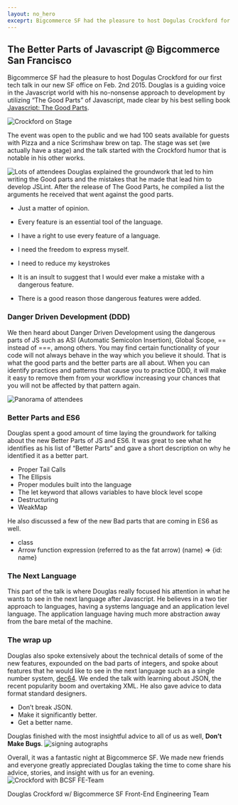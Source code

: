 ```yaml
---
layout: no_hero
exceprt: Bigcommerce SF had the pleasure to host Dogulas Crockford for our first tech talk in our new SF office on Feb. 2nd 2015. Douglas is a guiding voice in the Javascript world with his no-nonsense approach to development by utilizing “The Good Parts” of Javascript, made clear by his best selling book [Javascript: The Good Parts](http://shop.oreilly.com/product/9780596517748.do).
---
```


## The Better Parts of Javascript @ Bigcommerce San Francisco
Bigcommerce SF had the pleasure to host Dogulas Crockford for our first tech talk in our new SF office on Feb. 2nd 2015. Douglas is a guiding voice in the Javascript world with his no-nonsense approach to development by utilizing “The Good Parts” of Javascript, made clear by his best selling book [Javascript: The Good Parts](http://shop.oreilly.com/product/9780596517748.do).

![Crockford on Stage](http://i.imgur.com/hGZ4Hnt.jpg)

The event was open to the public and we had 100 seats available for guests with Pizza and a nice Scrimshaw brew on tap. The stage was set (we actually have a stage) and the talk started with the Crockford humor that is notable in his other works.

![Lots of attendees](http://i.imgur.com/1dWcU1A.png)
Douglas explained the groundwork that led to him writing the Good parts and the mistakes that he made that lead him to develop JSLint. After the release of The Good Parts, he compiled a list the arguments he received that went against the good parts.

* Just a matter of opinion.
* Every feature is an essential tool of the language.
* I have a right to use every feature of a language.
* I need the freedom to express myself.
* I need to reduce my keystrokes
* It is an insult to suggest that I would ever make a mistake with a dangerous feature.

* There is a good reason those dangerous features were added.

### Danger Driven Development (DDD)
We then heard about Danger Driven Development using the dangerous parts of JS such as ASI (Automatic Semicolon Insertion), Global Scope, == instead of ===, among others. You may find certain functionality of your code will not always behave in the way which you believe it should. That is what the good parts and the better parts are all about. When you can identify practices and patterns that cause you to practice DDD, it will make it easy to remove them from your workflow increasing your chances that you will not be affected by that pattern again.

![Panorama of attendees](http://i.imgur.com/fnxC7jX.png)
### Better Parts and ES6
Douglas spent a good amount of time laying the groundwork for talking about the new Better Parts of JS and ES6. It was great to see what he identifies as his list of “Better Parts” and gave a short description on why he identified it as a better part.

* Proper Tail Calls
* The Ellipsis
* Proper modules built into the language
* The let keyword that allows variables to have block level scope
* Destructuring
* WeakMap

He also discussed a few of the new Bad parts that are coming in ES6 as well.
* class
* Arrow function expression (referred to as the fat arrow) (name) => {id: name}

### The Next Language
This part of the talk is where Douglas really focused his attention in what he wants to see in the next language after Javascript. He believes in a two tier approach to languages, having a systems language and an application level language. The application language having much more abstraction away from the bare metal of the machine.

### The wrap up
Douglas also spoke extensively about the technical details of some of the new features, expounded on the bad parts of integers, and spoke about features that he would like to see in the next language such as a single number system, [dec64](http://dec64.com). We ended the talk with learning about JSON, the recent popularity boom and overtaking XML. He also gave advice to data format standard designers.
* Don’t break JSON.
* Make it significantly better.
* Get a better name.

Douglas finished with the most insightful advice to all of us as well, **Don’t Make Bugs**.
![signing autographs](http://i.imgur.com/YCNxxq3.png)

Overall, it was a fantastic night at Bigcommerce SF. We made new friends and everyone greatly appreciated Douglas taking the time to come share his advice, stories, and insight with us for an evening.
![Crockford with BCSF FE-Team](http://i.imgur.com/mobxdEa.jpg)

Douglas Crockford w/ Bigcommerce SF Front-End Engineering Team
